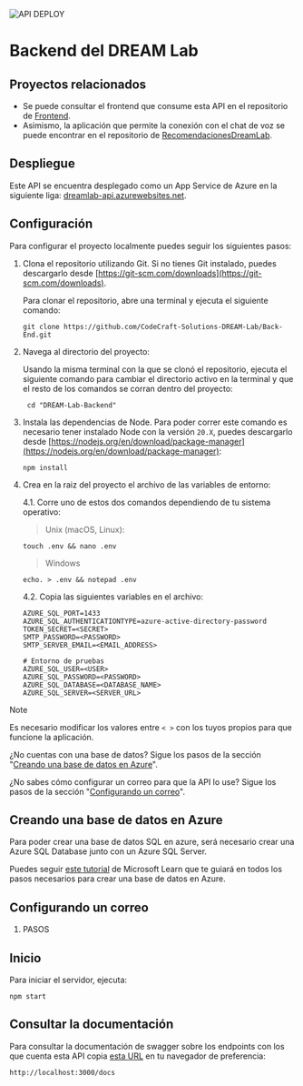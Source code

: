 ![API DEPLOY](https://github.com/CodeCraft-Solutions-DREAM-Lab/Back-End/actions/workflows/dev_dreamlab-api.yml/badge.svg)

# Backend del DREAM Lab

## Proyectos relacionados

-   Se puede consultar el frontend que consume esta API en el repositorio de [Frontend](https://github.com/CodeCraft-Solutions-DREAM-Lab/Front-End).
-   Asimismo, la aplicación que permite la conexión con el chat de voz se puede encontrar en el repositorio de [RecomendacionesDreamLab](https://github.com/CodeCraft-Solutions-DREAM-Lab/RecomendacionesDreamLab).

## Despliegue

Este API se encuentra desplegado como un App Service de Azure en la siguiente liga: [dreamlab-api.azurewebsites.net](dreamlab-api.azurewebsites.net).

## Configuración

Para configurar el proyecto localmente puedes seguir los siguientes pasos:

1. Clona el repositorio utilizando Git. Si no tienes Git instalado, puedes descargarlo desde [https://git-scm.com/downloads](https://git-scm.com/downloads).

    Para clonar el repositorio, abre una terminal y ejecuta el siguiente comando:

    ```
    git clone https://github.com/CodeCraft-Solutions-DREAM-Lab/Back-End.git
    ```

2. Navega al directorio del proyecto:

    Usando la misma terminal con la que se clonó el repositorio, ejecuta el siguiente comando para cambiar el directorio activo en la terminal y que el resto de los comandos se corran dentro del proyecto:

    ```
     cd "DREAM-Lab-Backend"
    ```

3. Instala las dependencias de Node. Para poder correr este comando es necesario tener instalado Node con la versión `20.X`, puedes descargarlo desde [https://nodejs.org/en/download/package-manager](https://nodejs.org/en/download/package-manager):

    ```
    npm install
    ```

4. Crea en la raiz del proyecto el archivo de las variables de entorno:

    4.1. Corre uno de estos dos comandos dependiendo de tu sistema operativo:

    > Unix (macOS, Linux):

    ```
    touch .env && nano .env
    ```

    > Windows

    ```
    echo. > .env && notepad .env
    ```

    4.2. Copia las siguientes variables en el archivo:

    ```
    AZURE_SQL_PORT=1433
    AZURE_SQL_AUTHENTICATIONTYPE=azure-active-directory-password
    TOKEN_SECRET=<SECRET>
    SMTP_PASSWORD=<PASSWORD>
    SMTP_SERVER_EMAIL=<EMAIL_ADDRESS>

    # Entorno de pruebas
    AZURE_SQL_USER=<USER>
    AZURE_SQL_PASSWORD=<PASSWORD>
    AZURE_SQL_DATABASE=<DATABASE_NAME>
    AZURE_SQL_SERVER=<SERVER_URL>
    ```

> [!NOTE]
> Es necesario modificar los valores entre `< >` con los tuyos propios para que funcione la aplicación.
>
> ¿No cuentas con una base de datos? Sigue los pasos de la sección "[Creando una base de datos en Azure](#creando-una-base-de-datos-en-azure)".
>
> ¿No sabes cómo configurar un correo para que la API lo use? Sigue los pasos de la sección "[Configurando un correo](#configurando-un-correo)".

## Creando una base de datos en Azure

Para poder crear una base de datos SQL en azure, será necesario crear una Azure SQL Database junto con un Azure SQL Server.

Puedes seguir [este tutorial](https://learn.microsoft.com/es-mx/azure/azure-sql/database/single-database-create-quickstart?view=azuresql&tabs=azure-portal) de Microsoft Learn que te guiará en todos los pasos necesarios para crear una base de datos en Azure.

## Configurando un correo

1. PASOS

## Inicio

Para iniciar el servidor, ejecuta:

```
npm start
```

## Consultar la documentación

Para consultar la documentación de swagger sobre los endpoints con los que cuenta esta API copia [esta URL](http://localhost:3000/docs) en tu navegador de preferencia:

```
http://localhost:3000/docs
```
